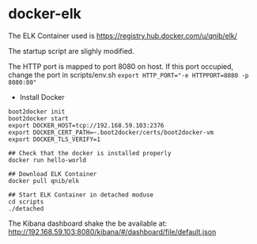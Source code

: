 # docker-elk

The ELK Container used is 
https://registry.hub.docker.com/u/qnib/elk/

The startup script are slighly modified.

The HTTP port is mapped to port 8080 on host. If this port occupied, change the port in scripts/env.sh
```export HTTP_PORT="-e HTTPPORT=8080 -p 8080:80"```

* Install Docker

```
boot2docker init
boot2docker start
export DOCKER_HOST=tcp://192.168.59.103:2376
export DOCKER_CERT_PATH=~.boot2docker/certs/boot2docker-vm
export DOCKER_TLS_VERIFY=1

## Check that the docker is installed properly
docker run hello-world

## Download ELK Container
docker pull qnib/elk

## Start ELK Container in detached moduse
cd scripts
./detached
```

The Kibana dashboard shake the be available at:
http://192.168.59.103:8080/kibana/#/dashboard/file/default.json

